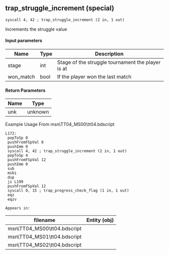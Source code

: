 ## trap_struggle_increment (special)

`syscall 4, 42 ; trap_struggle_increment (2 in, 1 out)`

Increments the struggle value

#### Input parameters
| Name | Type | Description
|------|------|------------
| stage   | int   | Stage of the struggle tournament the player is at
| won_match   | bool   | If the player won the last match


#### Return Parameters
| Name | Type
|------|-----
| unk   | unknown   
Example Usage From msn\TT04_MS00\tt04.bdscript
```plaintext
L172:
 popToSp 0
 pushFromFSpVal 8
 pushImm 0
 syscall 4, 42 ; trap_struggle_increment (2 in, 1 out)
 popToSp 4
 pushFromFSpVal 12
 pushImm 0
 sub 
 msbi 
 dup 
 jz L199
 pushFromFSpVal 12
 syscall 0, 15 ; trap_progress_check_flag (1 in, 1 out)
 eqz 
 eqzv
```





	Appears in:
| filename | Entity (obj)
|----------|-------------
| msn\TT04_MS00\tt04.bdscript       |           
| msn\TT04_MS01\tt04.bdscript       |           
| msn\TT04_MS02\tt04.bdscript       |           



